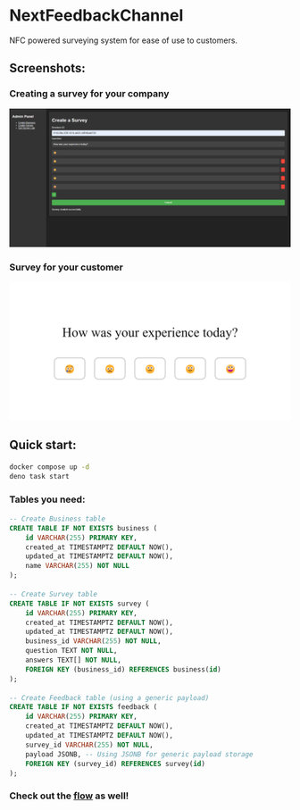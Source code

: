 # NextFeedbackChannel

NFC powered surveying system for ease of use to customers.

## Screenshots:
### Creating a survey for your company
![Creating a survey for your company](./img/2.png)


### Survey for your customer
![Survey for your customer](./img/4.png)

## Quick start:
```sh
docker compose up -d
deno task start
```

### Tables you need:

```sql
-- Create Business table
CREATE TABLE IF NOT EXISTS business (
    id VARCHAR(255) PRIMARY KEY,
    created_at TIMESTAMPTZ DEFAULT NOW(),
    updated_at TIMESTAMPTZ DEFAULT NOW(),
    name VARCHAR(255) NOT NULL
);

-- Create Survey table
CREATE TABLE IF NOT EXISTS survey (
    id VARCHAR(255) PRIMARY KEY,
    created_at TIMESTAMPTZ DEFAULT NOW(),
    updated_at TIMESTAMPTZ DEFAULT NOW(),
    business_id VARCHAR(255) NOT NULL,
    question TEXT NOT NULL,
    answers TEXT[] NOT NULL,
    FOREIGN KEY (business_id) REFERENCES business(id)
);

-- Create Feedback table (using a generic payload)
CREATE TABLE IF NOT EXISTS feedback (
    id VARCHAR(255) PRIMARY KEY,
    created_at TIMESTAMPTZ DEFAULT NOW(),
    updated_at TIMESTAMPTZ DEFAULT NOW(),
    survey_id VARCHAR(255) NOT NULL,
    payload JSONB, -- Using JSONB for generic payload storage
    FOREIGN KEY (survey_id) REFERENCES survey(id)
);
```

### Check out the [flow](flow.md) as well!